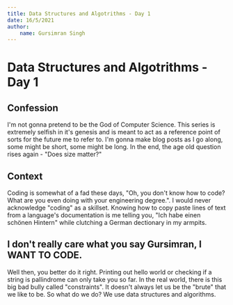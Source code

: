 ```yaml
---
title: Data Structures and Algotrithms - Day 1
date: 16/5/2021
author:
    name: Gursimran Singh
---
```

# Data Structures and Algotrithms - Day 1

## Confession
I'm not gonna pretend to be the God of Computer Science. This series is extremely selfish in it's genesis and is meant to act as a reference point of sorts for the future me to refer to. I'm gonna make blog posts as I go along, some might be short, some might be long. In the end, the age old question rises again - "Does size matter?"

## Context
Coding is somewhat of a fad these days, "Oh, you don't know how to code? What are you even doing with your engineering degree.". I would never acknowledge "coding" as a skillset. Knowing how to copy paste lines of text from a language's documentation is me telling you, "Ich habe einen schönen Hintern" while clutching a German dectionary in my armpits.

## I don't really care what you say Gursimran, I WANT TO CODE.
Well then, you better do it right. Printing out hello world or checking if a string is pallindrome can only take you so far. In the real world, there is this big bad bully called "constraints". It doesn't always let us be the "brute" that we like to be. So what do we do? We use data structures and algorithms. 
